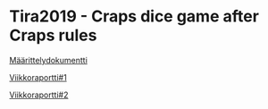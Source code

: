 # Tira2019 - Craps dice game after Craps rules

[Määrittelydokumentti](Docs/Määrittelydokumentti.pdf)

[Viikkoraportti#1](Docs/Viikkoraportti#1.pdf)

[Viikkoraportti#2](Docs/Viikkoraportti#2.pdf)


